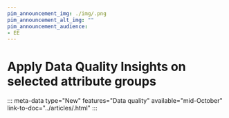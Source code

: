 ```yaml
---
pim_announcement_img: ./img/.png
pim_announcement_alt_img: ""
pim_announcement_audience:
- EE
---
```


# Apply Data Quality Insights on selected attribute groups
::: meta-data type="New" features="Data quality" available="mid-October" link-to-doc="../articles/.html"
:::

